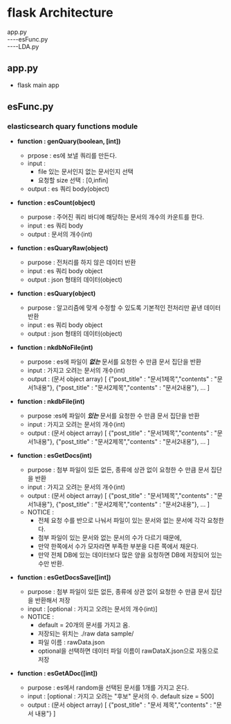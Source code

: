 # flask Architecture
app.py<br>
    ----esFunc.py<br>
    ----LDA.py<br>

## app.py
* flask main app

## esFunc.py
### elasticsearch quary functions module

* **function : genQuary(boolean, [int])**
  * prpose : es에 보낼 쿼리를 만든다.
  * input : 
    * file 있는 문서인지 없는 문서인지 선택
    * 요청할 size 선택 : [0,infin]
  * output : es 쿼리 body(object)

* **function : esCount(object)**
  * purpose : 주어진 쿼리 바디에 해당하는 문서의 개수의 카운트를 한다.
  * input : es 쿼리 body
  * output : 문서의 개수(int)

* **function : esQuaryRaw(object)**
  * purpose : 전처리를 하지 않은 데이터 반환
  * input : es 쿼리 body object
  * output : json 형태의 데이터(object)

* **function : esQuary(object)**
  * purpose : 알고리즘에 맞게 수정할 수 있도록 기본적인 전처리만 끝낸 데이터 반환
  * input : es 쿼리 body object
  * output : json 형태의 데이터(object)

* **function : nkdbNoFile(int)**
  * purpose : es에 파일이 ***없는*** 문서를 요청한 수 만큼 문서 집단을 반환
  * input : 가지고 오려는 문서의 개수(int)
  * output : (문서 object array)
            [
              {"post_title" : "문서1제목","contents" : "문서1내용"},
              {"post_title" : "문서2제목","contents" : "문서2내용"},
              ...
            ]  

* **function : nkdbFile(int)**
  * purpose :es에 파일이 ***있는*** 문서를 요청한 수 만큼 문서 집단을 반환
  * input : 가지고 오려는 문서의 개수(int)
  * output : (문서 object array)
            [
              {"post_title" : "문서1제목","contents" : "문서1내용"},
              {"post_title" : "문서2제목","contents" : "문서2내용"},
              ...
            ]  

* **function : esGetDocs(int)**
  * purpose : 첨부 파일이 있든 없든, 종류에 상관 없이 요청한 수 만큼 문서 집단을 반환
  * input : 가지고 오려는 문서의 개수(int)
  * output : (문서 object array)
            [
              {"post_title" : "문서1제목","contents" : "문서1내용"},
              {"post_title" : "문서2제목","contents" : "문서2내용"},
              ...
            ]  
  * NOTICE : 
    * 전체 요청 수를 반으로 나눠서 파일이 있는 문서와 없는 문서에 각각 요청한다. 
    * 첨부 파일이 있는 문서와 없는 문서의 수가 다르기 때문에, 
    * 만약 한쪽에서 수가 모자라면 부족한 부분을 다른 쪽에서 채운다. 
    * 만약 전체 DB에 있는 데이터보다 많은 양을 요청하면 DB에 저장되어 있는 수만 반환.
  
* **function : esGetDocsSave([int])**
  * purpose : 첨부 파일이 있든 없든, 종류에 상관 없이 요청한 수 만큼 문서 집단을 반환해서 저장
  * input : [optional : 가지고 오려는 문서의 개수(int)]
  * NOTICE : 
    * default = 20개의 문서를 가지고 옴. 
    * 저장되는 위치는 ./raw data sample/
    * 파일 이름 : rawData.json
    * optional을 선택하면 데이터 파일 이름이 rawDataX.json으로 자동으로 저장

* **function : esGetADoc([int])**
  * purpose : es에서 random을 선택된 문서를 1개를 가지고 온다.
  * input : [optional : 가지고 오려는 "후보" 문서의 수. default size = 500]
  * output : (문서 object array)
            [
              {"post_title" : "문서 제목","contents" : "문서 내용"}
            ]  